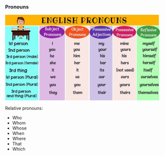 ### Pronouns

![pronouns.png](pronouns.png)

Relative pronouns:

- Who
- Whom
- Whose
- When
- Where
- That
- Which

